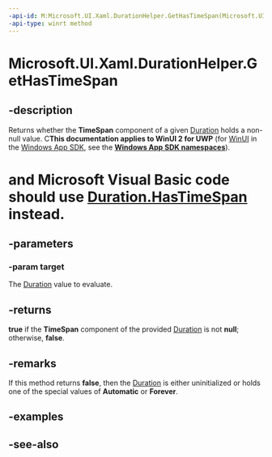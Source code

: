```yaml
---
-api-id: M:Microsoft.UI.Xaml.DurationHelper.GetHasTimeSpan(Microsoft.UI.Xaml.Duration)
-api-type: winrt method
---
```


<!-- Method syntax
public bool GetHasTimeSpan(Windows.UI.Xaml.Duration target)
-->

# Microsoft.UI.Xaml.DurationHelper.GetHasTimeSpan

## -description

Returns whether the **TimeSpan** component of a given [Duration](duration.md) holds a non-null value. C**This documentation applies to WinUI 2 for UWP** (for [WinUI](/windows/apps/winui/winui3/) in the [Windows App SDK](/windows/apps/windows-app-sdk/), see the **[Windows App SDK namespaces](/windows/windows-app-sdk/api/winrt/)**).

# and Microsoft Visual Basic code should use [Duration.HasTimeSpan](/dotnet/api/windows.ui.xaml.duration.hastimespan?view=dotnet-uwp-10.0&preserve-view=true) instead.

## -parameters

### -param target

The [Duration](duration.md) value to evaluate.

## -returns

**true** if the **TimeSpan** component of the provided [Duration](duration.md) is not **null**; otherwise, **false**.

## -remarks

If this method returns **false**, then the [Duration](duration.md) is either uninitialized or holds one of the special values of **Automatic** or **Forever**.

## -examples

## -see-also
